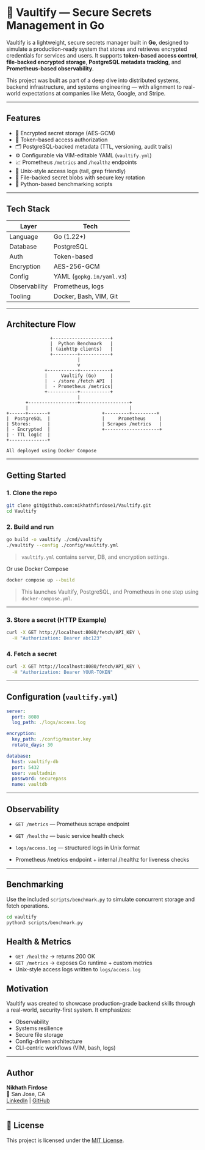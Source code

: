 # 🔐 Vaultify — Secure Secrets Management in Go

Vaultify is a lightweight, secure secrets manager built in **Go**, designed to simulate a production-ready system that stores and retrieves encrypted credentials for services and users. It supports **token-based access control**, **file-backed encrypted storage**, **PostgreSQL metadata tracking**, and **Prometheus-based observability**.

This project was built as part of a deep dive into distributed systems, backend infrastructure, and systems engineering — with alignment to real-world expectations at companies like Meta, Google, and Stripe.

---

## Features

- 🔐 Encrypted secret storage (AES-GCM)
- 🪪 Token-based access authorization
- 🗂️ PostgreSQL-backed metadata (TTL, versioning, audit trails)
- ⚙️ Configurable via VIM-editable YAML (`vaultify.yml`)
- 📈 Prometheus `/metrics` and `/healthz` endpoints
- 📜 Unix-style access logs (tail, grep friendly)
- 📁 File-backed secret blobs with secure key rotation 
- 🐍 Python-based benchmarking scripts 

---

## Tech Stack

| Layer       | Tech            |
|-------------|-----------------|
| Language    | Go (1.22+)      |
| Database    | PostgreSQL      |
| Auth        | Token-based     |
| Encryption  | AES-256-GCM     |
| Config      | YAML (`gopkg.in/yaml.v3`) |
| Observability | Prometheus, logs |
| Tooling     | Docker, Bash, VIM, Git |


---

## Architecture Flow

```text
                +---------------------+
                |  Python Benchmark   |
                | (aiohttp clients)   |
                +---------+-----------+
                          |
                          v
              +-----------+-----------+
              |     Vaultify (Go)     |
              |  - /store /fetch API  |
              |  - Prometheus /metrics|
              +-----------+-----------+
                          |
       +------------------+------------------+
       |                                     |
+------+-------+                   +---------+---------+
|  PostgreSQL  |                   |     Prometheus     |
| Stores:      |                   | Scrapes /metrics   |
| - Encrypted  |                   +--------------------+
| - TTL logic  |
+--------------+

All deployed using Docker Compose
```

---

## Getting Started

###  1. Clone the repo

```bash
git clone git@github.com:nikhathfirdose1/Vaultify.git
cd Vaultify
```

###  2. Build and run

```bash
go build -o vaultify ./cmd/vaultify
./vaultify --config ./config/vaultify.yml
```

> `vaultify.yml` contains server, DB, and encryption settings.

Or use Docker Compose

```bash
docker compose up --build
```
> This launches Vaultify, PostgreSQL, and Prometheus in one step using `docker-compose.yml`.

---

### 3. Store a secret (HTTP Example)

```bash
curl -X GET http://localhost:8080/fetch/API_KEY \
  -H "Authorization: Bearer abc123"

```

###  4. Fetch a secret

```bash
curl -X GET http://localhost:8080/fetch/API_KEY \
  -H "Authorization: Bearer YOUR-TOKEN"
```

---

## Configuration (`vaultify.yml`)

```yaml
server:
  port: 8080
  log_path: ./logs/access.log

encryption:
  key_path: ./config/master.key
  rotate_days: 30

database:
  host: vaultify-db
  port: 5432
  user: vaultadmin
  password: securepass
  name: vaultdb
```

---

## Observability

- `GET /metrics` — Prometheus scrape endpoint
- `GET /healthz` — basic service health check
- `logs/access.log` — structured logs in Unix format

- Prometheus /metrics endpoint + internal /healthz for liveness checks

---

##  Benchmarking

Use the included `scripts/benchmark.py` to simulate concurrent storage and fetch operations.

```bash
cd vaultify
python3 scripts/benchmark.py
```

## Health & Metrics

- `GET /healthz` → returns 200 OK
- `GET /metrics` → exposes Go runtime + custom metrics
- Unix-style access logs written to `logs/access.log`


## Motivation

Vaultify was created to showcase production-grade backend skills through a real-world, security-first system. It emphasizes:

- Observability
- Systems resilience
- Secure file storage
- Config-driven architecture
- CLI-centric workflows (VIM, bash, logs)

---

## Author

**Nikhath Firdose**  
📍 San Jose, CA  
[LinkedIn](https://linkedin.com/in/nikhath-firdose) | [GitHub](https://github.com/nikhathfirdose1)

---

## 📜 License

This project is licensed under the [MIT License](./LICENSE).

